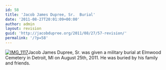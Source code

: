```yaml
---
id: 58
title: 'Jacob James Dupree, Sr.  Burial'
date: '2011-08-27T20:01:09+00:00'
author: admin
layout: revision
guid: 'http://jacobdupree.org/2011/08/27/57-revision/'
permalink: '/?p=58'
---
```


[![](http://jacobdupree.org/wp-content/uploads/2011/08/IMG_1117-1024x821.jpg "IMG_1117")](http://jacobdupree.org/wp-content/uploads/2011/08/IMG_1117.jpg)Jacob James Dupree, Sr. was given a military burial at Elmwood Cemetery in Detroit, MI on August 25th, 2011. He was buried by his family and friends. 